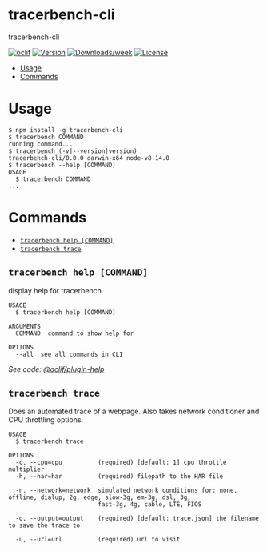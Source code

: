 tracerbench-cli
===============

tracerbench-cli

[![oclif](https://img.shields.io/badge/cli-oclif-brightgreen.svg)](https://oclif.io)
[![Version](https://img.shields.io/npm/v/tracerbench-cli.svg)](https://npmjs.org/package/tracerbench-cli)
[![Downloads/week](https://img.shields.io/npm/dw/tracerbench-cli.svg)](https://npmjs.org/package/tracerbench-cli)
[![License](https://img.shields.io/npm/l/tracerbench-cli.svg)](https://github.com/TracerBench/tracerbench/blob/master/package.json)

<!-- toc -->
* [Usage](#usage)
* [Commands](#commands)
<!-- tocstop -->
# Usage
<!-- usage -->
```sh-session
$ npm install -g tracerbench-cli
$ tracerbench COMMAND
running command...
$ tracerbench (-v|--version|version)
tracerbench-cli/0.0.0 darwin-x64 node-v8.14.0
$ tracerbench --help [COMMAND]
USAGE
  $ tracerbench COMMAND
...
```
<!-- usagestop -->
# Commands
<!-- commands -->
* [`tracerbench help [COMMAND]`](#tracerbench-help-command)
* [`tracerbench trace`](#tracerbench-trace)

## `tracerbench help [COMMAND]`

display help for tracerbench

```
USAGE
  $ tracerbench help [COMMAND]

ARGUMENTS
  COMMAND  command to show help for

OPTIONS
  --all  see all commands in CLI
```

_See code: [@oclif/plugin-help](https://github.com/oclif/plugin-help/blob/v2.1.4/src/commands/help.ts)_

## `tracerbench trace`

Does an automated trace of a webpage. Also takes network conditioner and CPU throttling options.

```
USAGE
  $ tracerbench trace

OPTIONS
  -c, --cpu=cpu          (required) [default: 1] cpu throttle multiplier
  -h, --har=har          (required) filepath to the HAR file

  -n, --network=network  simulated network conditions for: none, offline, dialup, 2g, edge, slow-3g, em-3g, dsl, 3g,
                         fast-3g, 4g, cable, LTE, FIOS

  -o, --output=output    (required) [default: trace.json] the filename to save the trace to

  -u, --url=url          (required) url to visit
```
<!-- commandsstop -->

